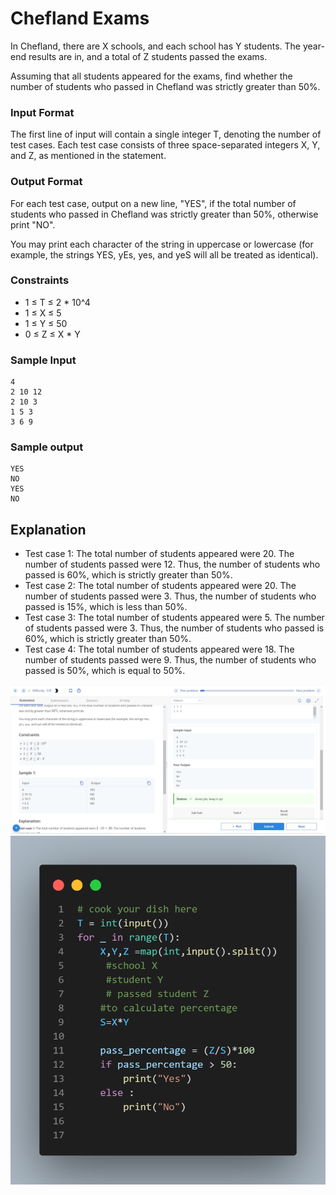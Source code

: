 # Chefland Exams

In Chefland, there are X schools, and each school has Y students. The year-end results are in, and a total of Z students passed the exams.

Assuming that all students appeared for the exams, find whether the number of students who passed in Chefland was strictly greater than 50%.

### Input Format

The first line of input will contain a single integer T, denoting the number of test cases.
Each test case consists of three space-separated integers X, Y, and Z, as mentioned in the statement.

### Output Format

For each test case, output on a new line, "YES", if the total number of students who passed in Chefland was strictly greater than 50%, otherwise print "NO".

You may print each character of the string in uppercase or lowercase (for example, the strings YES, yEs, yes, and yeS will all be treated as identical).

### Constraints

- 1 ≤ T ≤ 2 * 10^4
- 1 ≤ X ≤ 5
- 1 ≤ Y ≤ 50
- 0 ≤ Z ≤ X * Y

### Sample Input

```
4
2 10 12
2 10 3
1 5 3
3 6 9

```
### Sample output
```
YES
NO
YES
NO
```



## Explanation

- Test case 1: The total number of students appeared were 20. The number of students passed were 12. Thus, the number of students who passed is 60%, which is strictly greater than 50%.
- Test case 2: The total number of students appeared were 20. The number of students passed were 3. Thus, the number of students who passed is 15%, which is less than 50%.
- Test case 3: The total number of students appeared were 5. The number of students passed were 3. Thus, the number of students who passed is 60%, which is strictly greater than 50%.
- Test case 4: The total number of students appeared were 18. The number of students passed were 9. Thus, the number of students who passed is 50%, which is equal to 50%.

![](Untitled.png)
![](code.png)